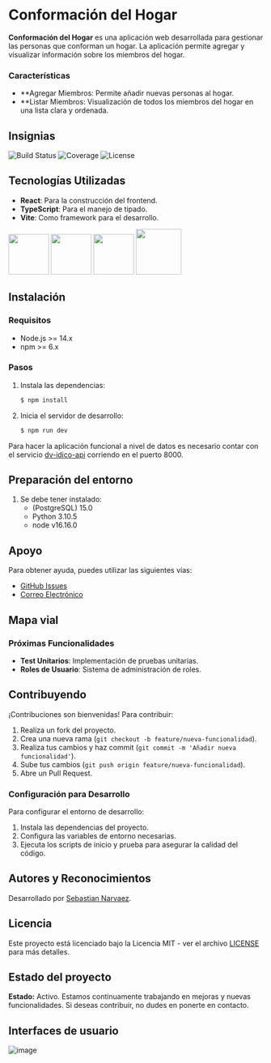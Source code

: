 # Conformación del Hogar

**Conformación del Hogar** es una aplicación web desarrollada para gestionar las personas que conforman un hogar. La aplicación permite agregar y visualizar información sobre los miembros del hogar.

### Características
- **Agregar Miembros: Permite añadir nuevas personas al hogar.
- **Listar Miembros: Visualización de todos los miembros del hogar en una lista clara y ordenada.

## Insignias

![Build Status](https://img.shields.io/badge/build-passing-brightgreen)
![Coverage](https://img.shields.io/badge/coverage-95%25-brightgreen)
![License](https://img.shields.io/badge/license-MIT-blue)

## Tecnologías Utilizadas
- **React**: Para la construcción del frontend.
- **TypeScript**: Para el manejo de tipado.
- **Vite**: Como framework para el desarrollo.

<p align="left">
  <img src="https://github.com/sebastiannarvaez23/window-quote-machine/assets/88569352/8be2479b-f1da-4d44-a379-a2050d40ec5e" width="auto" height="80">
  <img src="https://github.com/sebastiannarvaez23/dv-idico-web/assets/88569352/4a76714b-8dee-433e-a353-fbcee2b57c0c" width="auto" height="80">
  <img src="https://github.com/sebastiannarvaez23/dv-idico-web/assets/88569352/cc64327f-28bd-43df-bd5f-1c9283988c34" width="auto" height="80">
  <img src="https://static-00.iconduck.com/assets.00/git-icon-1024x1024-pqp7u4hl.png" width="auto" height="90">
</p>

## Instalación

### Requisitos
- Node.js >= 14.x
- npm >= 6.x

### Pasos
1. Instala las dependencias:
   ```bash
   $ npm install
2. Inicia el servidor de desarrollo:
   ```bash
   $ npm run dev
   
Para hacer la aplicación funcional a nivel de datos es necesario contar con el servicio [dv-idico-api](https://github.com/sebastiannarvaez23/conformation-home-api
) corriendo en el puerto 8000.

## Preparación del entorno
1. Se debe tener instalado:
    - (PostgreSQL) 15.0
    - Python 3.10.5
    - node v16.16.0

## Apoyo

Para obtener ayuda, puedes utilizar las siguientes vías:

- [GitHub Issues](https://github.com/sebastiannarvaez23/conformation-home-web/issues)
- [Correo Electrónico](narvaezsebas8@gmail.com)

## Mapa vial

### Próximas Funcionalidades
- **Test Unitarios**: Implementación de pruebas unitarias.
- **Roles de Usuario**: Sistema de administración de roles.

## Contribuyendo

¡Contribuciones son bienvenidas! Para contribuir:

1. Realiza un fork del proyecto.
2. Crea una nueva rama (`git checkout -b feature/nueva-funcionalidad`).
3. Realiza tus cambios y haz commit (`git commit -m 'Añadir nueva funcionalidad'`).
4. Sube tus cambios (`git push origin feature/nueva-funcionalidad`).
5. Abre un Pull Request.

### Configuración para Desarrollo

Para configurar el entorno de desarrollo:

1. Instala las dependencias del proyecto.
2. Configura las variables de entorno necesarias.
3. Ejecuta los scripts de inicio y prueba para asegurar la calidad del código.

## Autores y Reconocimientos

Desarrollado por [Sebastian Narvaez](https://github.com/sebastiannarvaez23).

## Licencia

Este proyecto está licenciado bajo la Licencia MIT - ver el archivo [LICENSE](LICENSE) para más detalles.

## Estado del proyecto

**Estado:** Activo. Estamos continuamente trabajando en mejoras y nuevas funcionalidades. Si deseas contribuir, no dudes en ponerte en contacto.

## Interfaces de usuario

![image](https://github.com/sebastiannarvaez23/conformation-home-web/assets/88569352/18e81883-a10e-44bd-be2e-52a2b4d1bed0)


